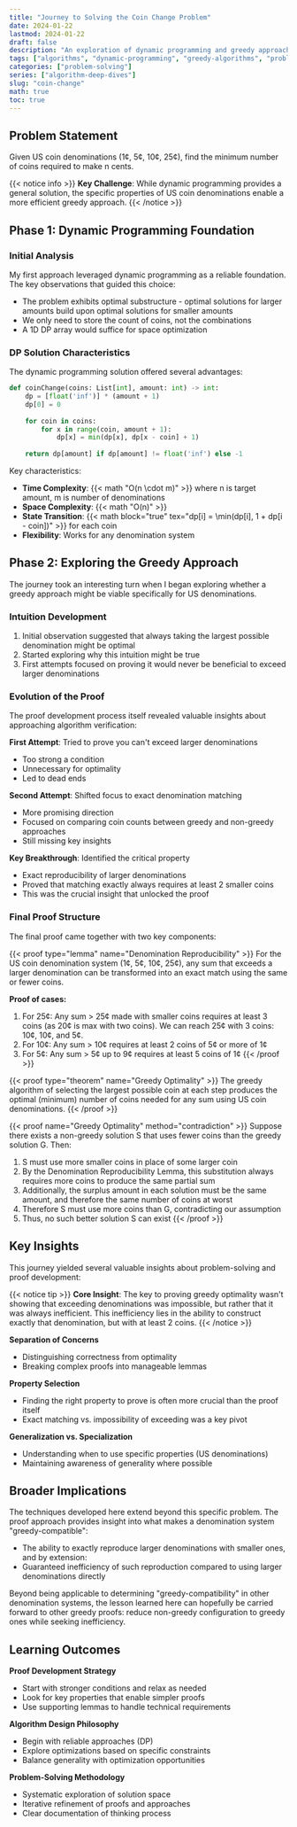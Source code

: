 ```yaml
---
title: "Journey to Solving the Coin Change Problem"
date: 2024-01-22
lastmod: 2024-01-22
draft: false
description: "An exploration of dynamic programming and greedy approaches to the classic coin change problem, with insights into proof development and algorithm optimization."
tags: ["algorithms", "dynamic-programming", "greedy-algorithms", "problem-solving"]
categories: ["problem-solving"]
series: ["algorithm-deep-dives"]
slug: "coin-change"
math: true
toc: true
---
```



## Problem Statement

Given US coin denominations (1¢, 5¢, 10¢, 25¢), find the minimum number of coins required to make n cents.

{{< notice info >}}
**Key Challenge**: While dynamic programming provides a general solution, the specific properties of US coin denominations enable a more efficient greedy approach.
{{< /notice >}}

## Phase 1: Dynamic Programming Foundation

### Initial Analysis
My first approach leveraged dynamic programming as a reliable foundation. The key observations that guided this choice:

- The problem exhibits optimal substructure - optimal solutions for larger amounts build upon optimal solutions for smaller amounts
- We only need to store the count of coins, not the combinations
- A 1D DP array would suffice for space optimization

### DP Solution Characteristics
The dynamic programming solution offered several advantages:

```python
def coinChange(coins: List[int], amount: int) -> int:
    dp = [float('inf')] * (amount + 1)
    dp[0] = 0
    
    for coin in coins:
        for x in range(coin, amount + 1):
            dp[x] = min(dp[x], dp[x - coin] + 1)
    
    return dp[amount] if dp[amount] != float('inf') else -1
```

Key characteristics:
- **Time Complexity**: {{< math "O(n \cdot m)" >}} where n is target amount, m is number of denominations
- **Space Complexity**: {{< math "O(n)" >}}
- **State Transition**: {{< math block="true" tex="dp[i] = \min(dp[i], 1 + dp[i - coin])" >}} for each coin
- **Flexibility**: Works for any denomination system

## Phase 2: Exploring the Greedy Approach

The journey took an interesting turn when I began exploring whether a greedy approach might be viable specifically for US denominations.

### Intuition Development
1. Initial observation suggested that always taking the largest possible denomination might be optimal
2. Started exploring why this intuition might be true
3. First attempts focused on proving it would never be beneficial to exceed larger denominations

### Evolution of the Proof
The proof development process itself revealed valuable insights about approaching algorithm verification:

**First Attempt**: Tried to prove you can't exceed larger denominations
  - Too strong a condition
  - Unnecessary for optimality
  - Led to dead ends

**Second Attempt**: Shifted focus to exact denomination matching
  - More promising direction
  - Focused on comparing coin counts between greedy and non-greedy approaches
  - Still missing key insights

**Key Breakthrough**: Identified the critical property
   - Exact reproducibility of larger denominations
   - Proved that matching exactly always requires at least 2 smaller coins
   - This was the crucial insight that unlocked the proof

### Final Proof Structure

The final proof came together with two key components:

{{< proof type="lemma" name="Denomination Reproducibility" >}}
For the US coin denomination system (1¢, 5¢, 10¢, 25¢), any sum that exceeds a larger denomination can be transformed into an exact match using the same or fewer coins.

**Proof of cases:**
1. For 25¢: Any sum > 25¢ made with smaller coins requires at least 3 coins (as 20¢ is max with two coins). We can reach 25¢ with 3 coins: 10¢, 10¢, and 5¢.
2. For 10¢: Any sum > 10¢ requires at least 2 coins of 5¢ or more of 1¢
3. For 5¢: Any sum > 5¢ up to 9¢ requires at least 5 coins of 1¢
{{< /proof >}}

{{< proof type="theorem" name="Greedy Optimality" >}}
The greedy algorithm of selecting the largest possible coin at each step produces the optimal (minimum) number of coins needed for any sum using US coin denominations.
{{< /proof >}}

{{< proof name="Greedy Optimality" method="contradiction" >}}
Suppose there exists a non-greedy solution S that uses fewer coins than the greedy solution G. Then:

1. S must use more smaller coins in place of some larger coin
2. By the Denomination Reproducibility Lemma, this substitution always requires more coins to produce the same partial sum
3. Additionally, the surplus amount in each solution must be the same amount, and therefore the same number of coins at worst
4. Therefore S must use more coins than G, contradicting our assumption
4. Thus, no such better solution S can exist
{{< /proof >}}

## Key Insights

This journey yielded several valuable insights about problem-solving and proof development:

{{< notice tip >}}
**Core Insight**: The key to proving greedy optimality wasn't showing that exceeding denominations was impossible, but rather that it was always inefficient. This inefficiency lies in the ability to construct exactly that denomination, but with at least 2 coins.
{{< /notice >}}

**Separation of Concerns**
  - Distinguishing correctness from optimality
  - Breaking complex proofs into manageable lemmas

**Property Selection**
   - Finding the right property to prove is often more crucial than the proof itself
   - Exact matching vs. impossibility of exceeding was a key pivot

**Generalization vs. Specialization**
   - Understanding when to use specific properties (US denominations)
   - Maintaining awareness of generality where possible

## Broader Implications

The techniques developed here extend beyond this specific problem. The proof approach provides insight into what makes a denomination system "greedy-compatible":

- The ability to exactly reproduce larger denominations with smaller ones, and by extension:
- Guaranteed inefficiency of such reproduction compared to using larger denominations directly

Beyond being applicable to determining "greedy-compatibility" in other denomination systems, the lesson learned here can hopefully be carried forward to other greedy proofs: reduce non-greedy configuration to greedy ones while seeking inefficiency.

## Learning Outcomes

**Proof Development Strategy**
   - Start with stronger conditions and relax as needed
   - Look for key properties that enable simpler proofs
   - Use supporting lemmas to handle technical requirements

**Algorithm Design Philosophy**
   - Begin with reliable approaches (DP)
   - Explore optimizations based on specific constraints
   - Balance generality with optimization opportunities

**Problem-Solving Methodology**
   - Systematic exploration of solution space
   - Iterative refinement of proofs and approaches
   - Clear documentation of thinking process